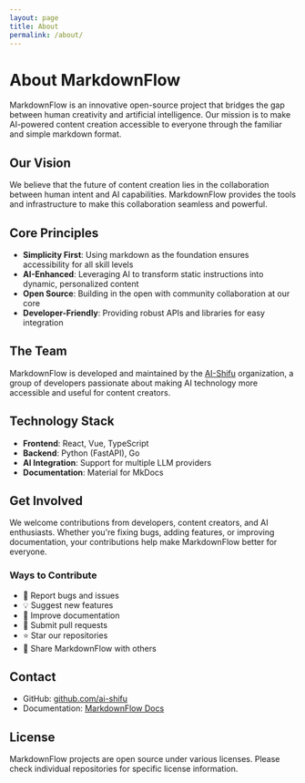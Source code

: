 ```yaml
---
layout: page
title: About
permalink: /about/
---
```


# About MarkdownFlow

MarkdownFlow is an innovative open-source project that bridges the gap between human creativity and artificial intelligence. Our mission is to make AI-powered content creation accessible to everyone through the familiar and simple markdown format.

## Our Vision

We believe that the future of content creation lies in the collaboration between human intent and AI capabilities. MarkdownFlow provides the tools and infrastructure to make this collaboration seamless and powerful.

## Core Principles

- **Simplicity First**: Using markdown as the foundation ensures accessibility for all skill levels
- **AI-Enhanced**: Leveraging AI to transform static instructions into dynamic, personalized content
- **Open Source**: Building in the open with community collaboration at our core
- **Developer-Friendly**: Providing robust APIs and libraries for easy integration

## The Team

MarkdownFlow is developed and maintained by the [AI-Shifu](https://github.com/ai-shifu) organization, a group of developers passionate about making AI technology more accessible and useful for content creators.

## Technology Stack

- **Frontend**: React, Vue, TypeScript
- **Backend**: Python (FastAPI), Go
- **AI Integration**: Support for multiple LLM providers
- **Documentation**: Material for MkDocs

## Get Involved

We welcome contributions from developers, content creators, and AI enthusiasts. Whether you're fixing bugs, adding features, or improving documentation, your contributions help make MarkdownFlow better for everyone.

### Ways to Contribute

- 🐛 Report bugs and issues
- 💡 Suggest new features
- 📝 Improve documentation
- 🔧 Submit pull requests
- ⭐ Star our repositories
- 📢 Share MarkdownFlow with others

## Contact

- GitHub: [github.com/ai-shifu](https://github.com/ai-shifu)
- Documentation: [MarkdownFlow Docs](/docs/)

## License

MarkdownFlow projects are open source under various licenses. Please check individual repositories for specific license information.